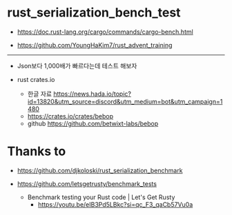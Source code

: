 # rust_serialization_bench_test

- https://doc.rust-lang.org/cargo/commands/cargo-bench.html

- https://github.com/YoungHaKim7/rust_advent_training

<hr>

- Json보다 1,000배가 빠르다는데 테스트 해보자

- rust crates.io
  - 한글 자료 https://news.hada.io/topic?id=13820&utm_source=discord&utm_medium=bot&utm_campaign=1480
  - https://crates.io/crates/bebop
  - github https://github.com/betwixt-labs/bebop

# Thanks to 
- https://github.com/djkoloski/rust_serialization_benchmark

- https://github.com/letsgetrusty/benchmark_tests
  - Benchmark testing your Rust code | Let's Get Rusty
    - https://youtu.be/eIB3Pd5LBkc?si=qc_F3_qaCb57Vu0a
